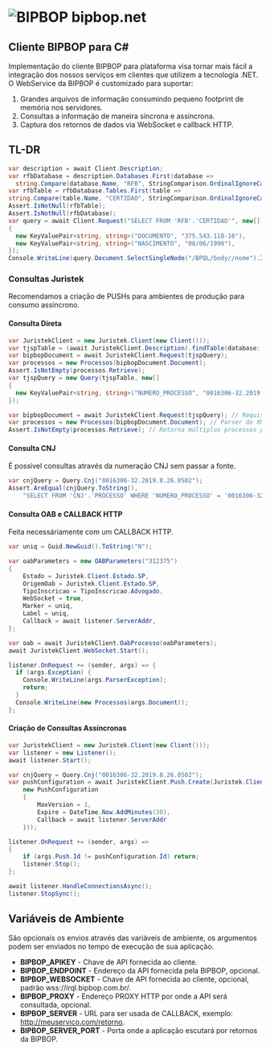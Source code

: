 # ![BIPBOP](https://bipbop.com.br/static/images/favicon.png) bipbop.net

## Cliente BIPBOP para C#

Implementação do cliente BIPBOP para plataforma visa tornar mais fácil a integração dos nossos serviços em clientes que utilizem a tecnologia .NET. O WebService da BIPBOP é customizado para suportar:

1. Grandes arquivos de informação consumindo pequeno footprint de memória nos servidores.
2. Consultas a informação de maneira síncrona e assíncrona.
3. Captura dos retornos de dados via WebSocket e callback HTTP.


## TL-DR

```c#
var description = await Client.Description;
var rfbDatabase = description.Databases.First(database =>
  string.Compare(database.Name, "RFB", StringComparison.OrdinalIgnoreCase) == 0);
var rfbTable = rfbDatabase.Tables.First(table =>
string.Compare(table.Name, "CERTIDAO", StringComparison.OrdinalIgnoreCase) == 0);
Assert.IsNotNull(rfbTable);
Assert.IsNotNull(rfbDatabase);
var query = await Client.Request("SELECT FROM 'RFB'.'CERTIDAO'", new[]
{
  new KeyValuePair<string, string>("DOCUMENTO", "375.543.118-16"),
  new KeyValuePair<string, string>("NASCIMENTO", "08/06/1990"),
});
Console.WriteLine(query.Document.SelectSingleNode("/BPQL/body//nome").InnerText);
```

### Consultas Juristek

Recomendamos a criação de PUSHs para ambientes de produção para consumo assíncrono.

#### Consulta Direta

```c#
var JuristekClient = new Juristek.Client(new Client()));
var tjspTable = (await JuristekClient.Description).findTable(database: "TJSP", table: "PrimeiraInstancia");
var bipbopDocument = await JuristekClient.Request(tjspQuery);
var processos = new Processos(bipbopDocument.Document);
Assert.IsNotEmpty(processos.Retrieve);
var tjspQuery = new Query(tjspTable, new[]
{
  new KeyValuePair<string, string>("NUMERO_PROCESSO", "0016306-32.2019.8.26.0502")
});

var bipbopDocument = await JuristekClient.Request(tjspQuery); // Requisição BIPBOP
var processos = new Processos(bipbopDocument.Document); // Parser do XML
Assert.IsNotEmpty(processos.Retrieve); // Retorna múltiplos processos pela numeração
```

#### Consulta CNJ

É possível consultas através da numeração CNJ sem passar a fonte.

```c#
var cnjQuery = Query.Cnj("0016306-32.2019.8.26.0502");
Assert.AreEqual(cnjQuery.ToString(),
    "SELECT FROM 'CNJ'.'PROCESSO' WHERE 'NUMERO_PROCESSO' = '0016306-32.2019.8.26.0502' AND 'UPLOAD' = 'FALSE'");
```

#### Consulta OAB e CALLBACK HTTP

Feita necessáriamente com um CALLBACK HTTP.

```c#
var uniq = Guid.NewGuid().ToString("N");

var oabParameters = new OABParameters("312375")
{
    Estado = Juristek.Client.Estado.SP,
    OrigemOab = Juristek.Client.Estado.SP,
    TipoInscricao = TipoInscricao.Advogado,
    WebSocket = true,
    Marker = uniq,
    Label = uniq,
    Callback = await listener.ServerAddr,
};

var oab = await JuristekClient.OabProcesso(oabParameters);
await JuristekClient.WebSocket.Start();

listener.OnRequest += (sender, args) => {
  if (args.Exception) {
    Console.WriteLine(args.ParserException);
    return;
  }
  Console.WriteLine(new Processos(args.Document));
};
```

#### Criação de Consultas Assíncronas 

```c#
var JuristekClient = new Juristek.Client(new Client()));
var listener = new Listener();
await listener.Start();

var cnjQuery = Query.Cnj("0016306-32.2019.8.26.0502");
var pushConfiguration = await JuristekClient.Push.Create(Juristek.Client.CreatePushConfiguration(cnjQuery,
    new PushConfiguration
    {
        MaxVersion = 1,
        Expire = DateTime.Now.AddMinutes(30),
        Callback = await listener.ServerAddr
    }));

listener.OnRequest += (sender, args) =>
{
    if (args.Push.Id != pushConfiguration.Id) return;
    listener.Stop();
};

await listener.HandleConnectionsAsync();
listener.StopSync();
```

## Variáveis de Ambiente

São opcionais os envios através das variáveis de ambiente, os argumentos podem ser enviados no tempo de execução de sua aplicação.

- **BIPBOP_APIKEY** - Chave de API fornecida ao cliente.
- **BIPBOP_ENDPOINT** - Endereço da API fornecida pela BIPBOP, opcional.
- **BIPBOP_WEBSOCKET** - Chave de API fornecida ao cliente, opcional, padrão wss://irql.bipbop.com.br/.
- **BIPBOP_PROXY** - Endereço PROXY HTTP por onde a API será consultada, opcional.
- **BIPBOP_SERVER** - URL para ser usada de CALLBACK, exemplo: http://meuservico.com/retorno.
- **BIPBOP_SERVER_PORT** - Porta onde a aplicação escutará por retornos da BIPBOP.
